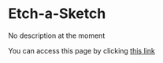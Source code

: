 # Etch-a-Sketch
No description at the moment

You can access this page by clicking <a href="https://marcosq01.github.io/Etch-a-Sketch" target="_blank">this link</a>
